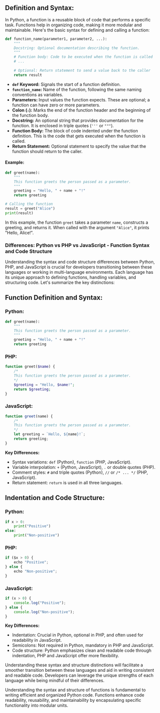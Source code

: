 ## Definition and Syntax:

In Python, a function is a reusable block of code that performs a specific task. Functions help in organizing code, making it more modular and maintainable. Here's the basic syntax for defining and calling a function:

```python
def function_name(parameter1, parameter2, ...):
    """
    Docstring: Optional documentation describing the function.
    """
    # Function body: Code to be executed when the function is called
    # ...
    
    # Optional: Return statement to send a value back to the caller
    return result
```

- **`def` Keyword:** Signals the start of a function definition.
- **`function_name`:** Name of the function, following the same naming conventions as variables.
- **Parameters:** Input values the function expects. These are optional; a function can have zero or more parameters.
- **Colon (`:`):** Marks the end of the function header and the beginning of the function body.
- **Docstring:** An optional string that provides documentation for the function. It is enclosed in triple quotes (`'''` or `"""`).
- **Function Body:** The block of code indented under the function definition. This is the code that gets executed when the function is called.
- **Return Statement:** Optional statement to specify the value that the function should return to the caller.

#### Example:

```python
def greet(name):
    """
    This function greets the person passed as a parameter.
    """
    greeting = "Hello, " + name + "!"
    return greeting

# Calling the function
result = greet("Alice")
print(result)
```

In this example, the function `greet` takes a parameter `name`, constructs a greeting, and returns it. When called with the argument `"Alice"`, it prints "Hello, Alice!".

### Differences: Python vs PHP vs JavaScript - Function Syntax and Code Structure

Understanding the syntax and code structure differences between Python, PHP, and JavaScript is crucial for developers transitioning between these languages or working in multi-language environments. Each language has its unique approach to defining functions, handling variables, and structuring code. Let's summarize the key distinctions:

## Function Definition and Syntax:

### Python:

```python
def greet(name):
    """
    This function greets the person passed as a parameter.
    """
    greeting = "Hello, " + name + "!"
    return greeting
```

### PHP:

```php
function greet($name) {
    /*
    This function greets the person passed as a parameter.
    */
    $greeting = "Hello, $name!";
    return $greeting;
}
```

### JavaScript:

```javascript
function greet(name) {
    /*
    This function greets the person passed as a parameter.
    */
    let greeting = `Hello, ${name}!`;
    return greeting;
}
```

**Key Differences:**

- Syntax variations: `def` (Python), `function` (PHP, JavaScript).
- Variable interpolation: `+` (Python, JavaScript), `.` or double quotes (PHP).
- Comment styles: `#` and triple quotes (Python), `//` or `/* ... */` (PHP, JavaScript).
- Return statement: `return` is used in all three languages.

## Indentation and Code Structure:

### Python:

```python
if x > 0:
    print("Positive")
else:
    print("Non-positive")
```

### PHP:

```python
if ($x > 0) {
    echo "Positive";
} else {
    echo "Non-positive";
}
```

### JavaScript:

```javascript
if (x > 0) {
    console.log("Positive");
} else {
    console.log("Non-positive");
}
```

**Key Differences:**

- Indentation: Crucial in Python, optional in PHP, and often used for readability in JavaScript.
- Semicolons: Not required in Python, mandatory in PHP and JavaScript.
- Code structure: Python emphasizes clean and readable code through indentation, PHP and JavaScript offer more flexibility.

Understanding these syntax and structure distinctions will facilitate a smoother transition between these languages and aid in writing consistent and readable code. Developers can leverage the unique strengths of each language while being mindful of their differences.

Understanding the syntax and structure of functions is fundamental to writing efficient and organized Python code. Functions enhance code readability, reusability, and maintainability by encapsulating specific functionality into modular units.